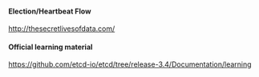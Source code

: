 #### Election/Heartbeat Flow
http://thesecretlivesofdata.com/
#### Official learning material
https://github.com/etcd-io/etcd/tree/release-3.4/Documentation/learning

